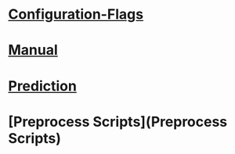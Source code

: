 # [Configuration-Flags](Configuration-Flags)  
# [Manual](Manual)  
# [Prediction](Prediction)  
# [Preprocess Scripts](Preprocess Scripts)  